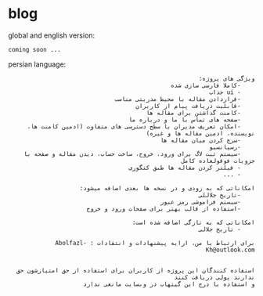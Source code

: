 # blog


global and english version:
    
    coming soon ...


persian language:
    
<div dir="rtl">

    ویژگی های پروژه:
        -کاملا فارسی سازی شده
        - ui جذاب
        -قراردادن مقاله با محیط مدریتی مناسب
        -قابلیت دریافت پیام از کاربران
        -کامنت گذاشتن برای مقاله ها
        -صفحه های تماس با ما و درباره ما
        -امکان تعریف مدیران با سطح دسترسی های متفاوت (ادمین کامنت ها، نویسنده، ادمین مقاله ها و غیره)
        -سرچ کردن میان مقاله ها
        -رسپانسیو
        -سیستم ثبت لاگ برای ورود، خروج، ساخت حساب، دیدن مقاله و صفحه با جزویات فوقولعاده کامل
        - فیلتر کردن مقاله ها طبق کتگوری
        - ...

    امکاناتی که به زودی و در نسخه ها بعدی اضافه میشود:
        -تاریخ جلاللی
        -سیستم فراموشی رمز عبور
        -استفاده از قالب بهتر برای صفحات ورود و خروج
    
    امکاناتی که به تازگی اضافه شده است:
        - تاریخ جلالی

    برای ارتباط با من، ارایه پیشنهادات و انتقادات : Abolfazl-Kh@outlook.com


    استفاده کنندگان این پروژه از کاربران برای استفاده از حق امتیازشون حق ندارند پولی دریافت کنند
    و استفاده با درج این گیتهاب در وبسایت مانعی ندارد
</div>

